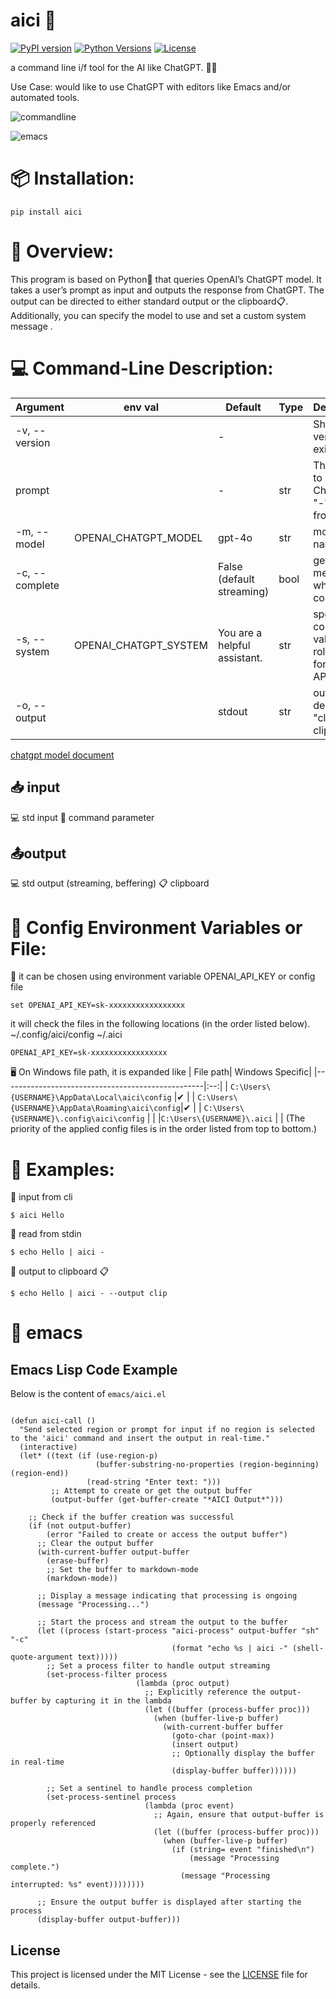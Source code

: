 # aici 🚀

[![PyPI version](https://img.shields.io/pypi/v/aici.svg)](https://pypi.org/project/aici/) [![Python Versions](https://img.shields.io/pypi/pyversions/aici.svg)](https://pypi.org/project/aici/) [![License](https://img.shields.io/pypi/l/aici.svg)](https://opensource.org/licenses/MIT)

a command line i/f tool for the AI like ChatGPT. 🤖💬

Use Case: would like to use ChatGPT with editors like Emacs and/or automated tools.

![commandline](images/aicissv.webp)

![emacs](images/aiciemacsssv.webp)

# 📦 Installation:

`pip install aici`

# 📖 Overview:

This program is based on Python🐍 that queries OpenAI’s ChatGPT model. It takes a user’s prompt as input and outputs the response from ChatGPT. The output can be directed to either standard output or the clipboard📋. Additionally, you can specify the model to use and set a custom system message .

# 💻 Command-Line Description:

| Argument       | env val               | Default                      | Type | Description                                               |
| -------------- | --------------------- | ---------------------------- | ---- | --------------------------------------------------------- |
| -v, --version  |                       | -                            |      | Show version and exit                                     |
| prompt         |                       | -                            | str  | The prompt to send to ChatGPT or "-" to read from stdin   |
| -m, --model    | OPENAI_CHATGPT_MODEL  | gpt-4o                       | str  | model name                                                |
| -c, --complete |                       | False (default streaming)    | bool | get a message when completed                              |
| -s, --system   | OPENAI_CHATGPT_SYSTEM | You are a helpful assistant. | str  | specify the content value of role:system for the chat API |
| -o, --output   |                       | stdout                       | str  | output destination, "clip" for clipboard                  |

[chatgpt model document](https://platform.openai.com/docs/models)

## 📥 input

💻 std input
💬 command parameter

## 📤output

💻 std output (streaming, beffering)
📋 clipboard

# 🔧 Config Environment Variables or File:

🔑 it can be chosen using environment variable OPENAI_API_KEY or config file

```
set OPENAI_API_KEY=sk-xxxxxxxxxxxxxxxxx
```

it will check the files in the following locations (in the order listed below).
~/.config/aici/config ~/.aici

```
OPENAI_API_KEY=sk-xxxxxxxxxxxxxxxxx
```

🖥️ On Windows file path, it is expanded like
| File path| Windows Specific|
|--------------------------------------------------|:--:|
| `C:\Users\{USERNAME}\AppData\Local\aici\config` |✔ |
| `C:\Users\{USERNAME}\AppData\Roaming\aici\config`|✔ |
| `C:\Users\{USERNAME}\.config\aici\config` | |
|`C:\Users\{USERNAME}\.aici` | |
(The priority of the applied config files is in the order listed from top to bottom.)

# 👋 Examples:

💨 input from cli

```
$ aici Hello
```

💨 read from stdin

```
$ echo Hello | aici -
```

💨 output to clipboard 📋

```
$ echo Hello | aici - --output clip
```

# 👋 emacs

## Emacs Lisp Code Example

Below is the content of `emacs/aici.el`

```elisp

(defun aici-call ()
  "Send selected region or prompt for input if no region is selected to the 'aici' command and insert the output in real-time."
  (interactive)
  (let* ((text (if (use-region-p)
                   (buffer-substring-no-properties (region-beginning) (region-end))
                 (read-string "Enter text: ")))
         ;; Attempt to create or get the output buffer
         (output-buffer (get-buffer-create "*AICI Output*")))

    ;; Check if the buffer creation was successful
    (if (not output-buffer)
        (error "Failed to create or access the output buffer")
      ;; Clear the output buffer
      (with-current-buffer output-buffer
        (erase-buffer)
        ;; Set the buffer to markdown-mode
        (markdown-mode))

      ;; Display a message indicating that processing is ongoing
      (message "Processing...")

      ;; Start the process and stream the output to the buffer
      (let ((process (start-process "aici-process" output-buffer "sh" "-c"
                                    (format "echo %s | aici -" (shell-quote-argument text)))))
        ;; Set a process filter to handle output streaming
        (set-process-filter process
                            (lambda (proc output)
                              ;; Explicitly reference the output-buffer by capturing it in the lambda
                              (let ((buffer (process-buffer proc)))
                                (when (buffer-live-p buffer)
                                  (with-current-buffer buffer
                                    (goto-char (point-max))
                                    (insert output)
                                    ;; Optionally display the buffer in real-time
                                    (display-buffer buffer))))))

        ;; Set a sentinel to handle process completion
        (set-process-sentinel process
                              (lambda (proc event)
                                ;; Again, ensure that output-buffer is properly referenced
                                (let ((buffer (process-buffer proc)))
                                  (when (buffer-live-p buffer)
                                    (if (string= event "finished\n")
                                        (message "Processing complete.")
                                      (message "Processing interrupted: %s" event))))))))

      ;; Ensure the output buffer is displayed after starting the process
      (display-buffer output-buffer)))

```

## License

This project is licensed under the MIT License - see the [LICENSE](LICENSE) file for details.
